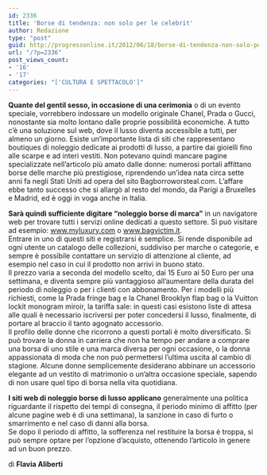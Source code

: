 ```yaml
---
id: 2336
title: 'Borse di tendenza: non solo per le celebrit'
author: Redazione
type: "post"
guid: http://progressonline.it/2012/06/18/borse-di-tendenza-non-solo-per-le-celebrit/
url: "/?p=2336"
post_views_count:
- '16'
- '17'
categories: "['CULTURA E SPETTACOLO']"
---
```


**Quante del gentil sesso, in occasione di una cerimonia** o di un evento speciale, vorrebbero indossare un modello originale Chanel, Prada o Gucci, nonostante sia molto lontano dalle proprie possibilità economiche. A tutto c’è una soluzione sul web, dove il lusso diventa accessibile a tutti, per almeno un giorno. Esiste un’importante lista di siti che rappresentano boutiques di noleggio dedicate ai prodotti di lusso, a partire dai gioielli fino alle scarpe e ad interi vestiti. Non potevano quindi mancare pagine specializzate nell’articolo più amato dalle donne: numerosi portali affittano borse delle marche più prestigiose, riprendendo un’idea nata circa sette anni fa negli Stati Uniti ad opera del sito Bagborroworsteal.com. L’affare ebbe tanto successo che si allargò al resto del mondo, da Parigi a Bruxelles e Madrid, ed è oggi in voga anche in Italia.

**Sarà quindi sufficiente digitare “noleggio borse di marca”** in un navigatore web per trovare tutti i servizi online dedicati a questo settore. Si può visitare ad esempio: www.myluxury.com o www.bagvictim.it.   
Entrare in uno di questi siti e registrarsi è semplice. Si rende disponibile ad ogni utente un catalogo delle collezioni, suddiviso per marche o categorie, e sempre è possibile contattare un servizio di attenzione al cliente, ad esempio nel caso in cui il prodotto non arrivi in buono stato.  
Il prezzo varia a seconda del modello scelto, dai 15 Euro ai 50 Euro per una settimana, e diventa sempre più vantaggioso all’aumentare della durata del periodo di noleggio o per i clienti con abbonamento. Per i modelli più richiesti, come la Prada fringe bag e la Chanel Brooklyn flap bag o la Vuitton lockit monogram miroir, la tariffa sale: in questi casi esistono liste di attesa alle quali è necessario iscriversi per poter concedersi il lusso, finalmente, di portare al braccio il tanto agognato accessorio.  
Il profilo delle donne che ricorrono a questi portali è molto diversificato. Si può trovare la donna in carriera che non ha tempo per andare a comprare una borsa di uno stile e una marca diversa per ogni occasione, o la donna appassionata di moda che non può permettersi l’ultima uscita al cambio di stagione. Alcune donne semplicemente desiderano abbinare un accessorio elegante ad un vestito di matrimonio o un’altra occasione speciale, sapendo di non usare quel tipo di borsa nella vita quotidiana.

**I siti web di noleggio borse di lusso applicano** generalmente una politica riguardante il rispetto dei tempi di consegna, il periodo minimo di affitto (per alcune pagine web è di una settimana), la sanzione in caso di furto o smarrimento e nel caso di danni alla borsa.  
Se dopo il periodo di affitto, la sofferenza nel restituire la borsa è troppa, si può sempre optare per l’opzione d’acquisto, ottenendo l’articolo in genere ad un buon prezzo.

di **Flavia Aliberti**
